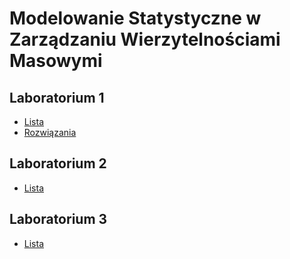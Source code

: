 # Modelowanie Statystyczne w Zarządzaniu Wierzytelnościami Masowymi

## Laboratorium 1

 - [Lista](ListyZadan/01_ListaWprowadzenie.md)
 - [Rozwiązania](ListyZadan/01_ListaRozwiazania.R)
 
## Laboratorium 2
 
 - [Lista](ListyZadan/02_ListaEksploracjaDanych.md)
 
## Laboratorium 3

 - [Lista](ListyZadan/03_ListaAnalizaSkupien.md)
